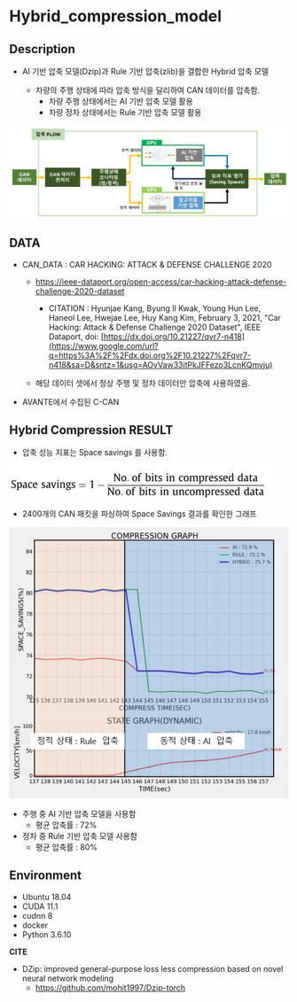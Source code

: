# Hybrid_compression_model



## Description

- AI 기반 압축 모델(Dzip)과 Rule 기반 압축(zlib)을 결합한 Hybrid 압축 모델 

  - 차량의 주행 상태에 따라 압축 방식을 달리하여 CAN 데이터를 압축함.
    - 차량 주행 상태에서는 AI 기반 압축 모델 활용
    - 차량 정차 상태에서는 Rule 기반 압축 모델 활용

![평가지표](README.assets/compression_process.JPG)



## DATA

- CAN_DATA : CAR HACKING: ATTACK & DEFENSE CHALLENGE 2020

  - https://ieee-dataport.org/open-access/car-hacking-attack-defense-challenge-2020-dataset
    - CITATION : Hyunjae Kang, Byung Il Kwak, Young Hun Lee, Haneol Lee, Hwejae Lee, Huy Kang Kim, February 3, 2021, "Car Hacking: Attack & Defense Challenge 2020 Dataset", IEEE Dataport, doi: [https://dx.doi.org/10.21227/qvr7-n418](https://www.google.com/url?q=https%3A%2F%2Fdx.doi.org%2F10.21227%2Fqvr7-n418&sa=D&sntz=1&usg=AOvVaw33jtPkJFFezo3LcnKQmvju)


  - 해당 데이터 셋에서 정상 주행 및 정차 데이터만 압축에 사용하였음.

- AVANTE에서 수집된 C-CAN



## Hybrid Compression RESULT

- 압축 성능 지표는 Space savings 를 사용함.


![평가지표](README.assets/Space_saving.JPG)



- 2400개의 CAN 패킷을 파싱하여 Space Savings 결과를 확인한 그래프 

![평가지표](README.assets/compression_result.JPG)

- 주행 중 AI 기반 압축 모델을 사용함
  -  평균 압축률 : 72%
- 정차 중 Rule 기반 압축 모델 사용함
  - 평균 압축률 : 80%



## Environment

- Ubuntu 18.04
- CUDA 11.1
- cudnn 8
- docker
- Python 3.6.10





**CITE**

- DZip: improved general-purpose loss less compression based on novel neural network modeling
  - https://github.com/mohit1997/Dzip-torch

